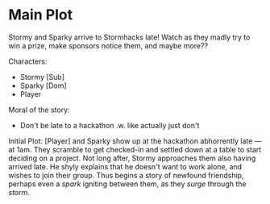 # Main Plot
Stormy and Sparky arrive to Stormhacks late! Watch as they madly try to win a prize, make sponsors notice them, and maybe more??



Characters:
- Stormy \[Sub]
- Sparky \[Dom]
- Player

Moral of the story:
- Don't be late to a hackathon .w. like actually just don't

Initial Plot:
\[Player] and Sparky show up at the hackathon abhorrently late — at 1am. They scramble to get checked-in and settled down at a table to start deciding on a project. Not long after, Stormy approaches them also having arrived late. He shyly explains that he doesn't want to work alone, and wishes to join their group. Thus begins a story of newfound friendship, perhaps even a *spark* igniting between them, as they *surge* through the *storm*.